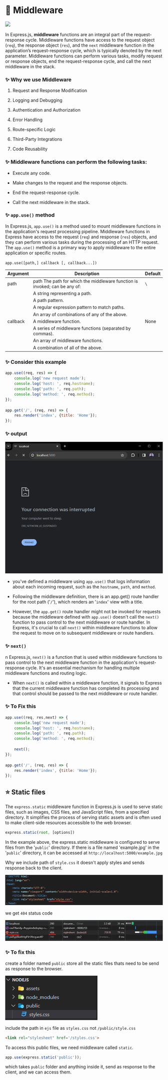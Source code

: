 # 📍 Middleware

<img src='https://www.simplilearn.com/ice9/free_resources_article_thumb/ExpressJS_Middleware_1.png'>

In Express.js, **middleware** functions are an integral part of the request-response cycle. Middleware functions have access to the request object (`req`), the response object (`res`), and the `next` middleware function in the application’s request-response cycle, which is typically denoted by the next parameter. Middleware functions can perform various tasks, modify request or response objects, end the request-response cycle, and call the next middleware in the stack.

### ✨ Why we use Middleware

1. Request and Response Modification

2. Logging and Debugging

3. Authentication and Authorization

4. Error Handling

5. Route-specific Logic

6. Third-Party Integrations

7. Code Reusability

### ✨ Middleware functions can perform the following tasks:

* Execute any code.

* Make changes to the request and the response objects.
* End the request-response cycle.
* Call the next middleware in the stack.

### ✨ `app.use()` method

In Express.js, `app.use()` is a method used to mount middleware functions in the application's request processing pipeline. Middleware functions in Express have access to the request (`req`) and response (`res`) objects, and they can perform various tasks during the processing of an HTTP request. The `app.use()` method is a primary way to apply middleware to the entire application or specific routes.

`app.use([path,] callback [, callback...])`

| Argument | Description | Default 
| --- | --- | --- | 
path | path	The path for which the middleware function is invoked; can be any of: | `\`
|     |   A string representing a path. 
||      A path pattern.
||A regular expression pattern to match paths.
||An array of combinations of any of the above.
| callback	| A middleware function. | None
|| A series of middleware functions (separated by commas).
|| An array of middleware functions.
|| A combination of all of the above.

### ✨ Consider this example

```js
app.use((req, res) => {
    console.log('new request made');
    console.log('host: ', req.hostname);
    console.log('path: ', req.path);
    console.log('method: ', req.method);
});

app.get('/', (req, res) => {
    res.render('index', {title: 'Home'});
});
```

### ✨ output

![demo](/assets/demo18.png)

*  you've defined a middleware using `app.use()` that logs information about each incoming request, such as the `hostname`, `path`, and `method`.

* Following the middleware definition, there is an app.get() route handler for the root path ('`/`'), which renders an '`index`' view with a title.

* However, the `app.get()` route handler might not be invoked for requests because the middleware defined with `app.use()` doesn't call the `next()` function to pass control to the next middleware or route handler. In Express, it's crucial to call `next()` within middleware functions to allow the request to move on to subsequent middleware or route handlers.

### ✨ `next()`

n Express.js, `next()` is a function that is used within middleware functions to pass control to the next middleware function in the application's request-response cycle. It's an essential mechanism for handling multiple middleware functions and routing logic.

* When `next()` is called within a middleware function, it signals to Express that the current middleware function has completed its processing and that control should be passed to the next middleware or route handler.

### ✨ To Fix this 

```js
app.use((req, res,next) => {
    console.log('new request made');
    console.log('host: ', req.hostname);
    console.log('path: ', req.path);
    console.log('method: ', req.method);

    next();
});

app.get('/', (req, res) => {
    res.render('index', {title: 'Home'});
});
```

## ⭐ Static files

The `express.static` middleware function in Express.js is used to serve static files, such as images, CSS files, and JavaScript files, from a specified directory. It simplifies the process of serving static assets and is often used to make client-side resources accessible to the web browser.

```js
express.static(root, [options])
```

In the example above, the express.static middleware is configured to serve files from the '`public`' directory. If there is a file named 'example.jpg' in the '`public`' directory, it can be accessed at `http://localhost:5000/example.jpg`



Why we include path of `style.css` it doesn't apply styles and sends response back to the client.

![demo](/assets/demo19.png)

we get `404` status code

![demo](/assets/demo20.png)

### ✨ To fix this 

create a folder named `public` store all the static files thats need to be send as response to the browser.

![demo](/assets/dmeo21.png)

include the path in `ejs` file as `styles.css` not `/public/style.css`

```html
<link rel="stylesheet" href='/styles.css'>
```

To access this public files, we need middleware called `static`.

```js
app.use(express.static('public'));
```

which takes `public` folder and anything inside it, send as response to the client, and we can access them.